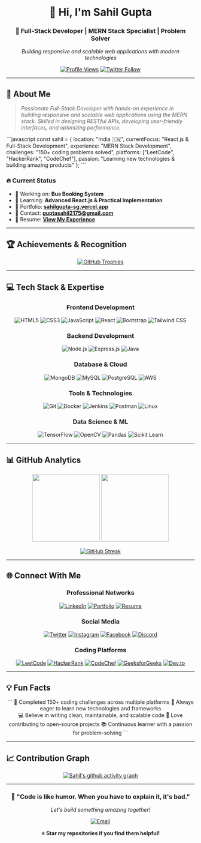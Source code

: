 <div align="center">

# 👋 Hi, I'm **Sahil Gupta**

### 🚀 Full-Stack Developer | MERN Stack Specialist | Problem Solver

*Building responsive and scalable web applications with modern technologies*

[![Profile Views](https://komarev.com/ghpvc/?username=sahilgupta2175&label=Profile%20views&color=06b6d4&style=for-the-badge)](https://github.com/sahilgupta2175)
[![Twitter Follow](https://img.shields.io/twitter/follow/sahilgu82158785?logo=twitter&style=for-the-badge&color=1DA1F2)](https://twitter.com/sahilgu82158785)

</div>

---

## 🎯 **About Me**

> *Passionate Full-Stack Developer with hands-on experience in building responsive and scalable web applications using the MERN stack. Skilled in designing RESTful APIs, developing user-friendly interfaces, and optimizing performance.*

\`\`\`javascript
const sahil = {
    location: "India 🇮🇳",
    currentFocus: "React.js & Full-Stack Development",
    experience: "MERN Stack Development",
    challenges: "150+ coding problems solved",
    platforms: ["LeetCode", "HackerRank", "CodeChef"],
    passion: "Learning new technologies & building amazing products"
};
\`\`\`

### 🔥 **Current Status**
- 🔭 Working on: **Bus Booking System**
- 🌱 Learning: **Advanced React.js & Practical Implementation**
- 💼 Portfolio: **[sahilgupta-sg.vercel.app](https://sahilgupta-sg.vercel.app)**
- 📧 Contact: **guptasahil2175@gmail.com**
- 📄 Resume: **[View My Experience](https://drive.google.com/file/d/1vut-29Hj-g8r7V12vd_RX3RtfMJaahvl/view?usp=sharing)**

---

## 🏆 **Achievements & Recognition**

<div align="center">

[![GitHub Trophies](https://github-profile-trophy.vercel.app/?username=sahilgupta2175&theme=algolia&no-frame=true&row=1&column=6)](https://github.com/ryo-ma/github-profile-trophy)

</div>

---

## 💻 **Tech Stack & Expertise**

<div align="center">

### **Frontend Development**
![HTML5](https://img.shields.io/badge/HTML5-E34F26?style=for-the-badge&logo=html5&logoColor=white)
![CSS3](https://img.shields.io/badge/CSS3-1572B6?style=for-the-badge&logo=css3&logoColor=white)
![JavaScript](https://img.shields.io/badge/JavaScript-F7DF1E?style=for-the-badge&logo=javascript&logoColor=black)
![React](https://img.shields.io/badge/React-20232A?style=for-the-badge&logo=react&logoColor=61DAFB)
![Bootstrap](https://img.shields.io/badge/Bootstrap-563D7C?style=for-the-badge&logo=bootstrap&logoColor=white)
![Tailwind CSS](https://img.shields.io/badge/Tailwind_CSS-38B2AC?style=for-the-badge&logo=tailwind-css&logoColor=white)

### **Backend Development**
![Node.js](https://img.shields.io/badge/Node.js-43853D?style=for-the-badge&logo=node.js&logoColor=white)
![Express.js](https://img.shields.io/badge/Express.js-404D59?style=for-the-badge&logo=express&logoColor=white)
![Java](https://img.shields.io/badge/Java-ED8B00?style=for-the-badge&logo=java&logoColor=white)

### **Database & Cloud**
![MongoDB](https://img.shields.io/badge/MongoDB-4EA94B?style=for-the-badge&logo=mongodb&logoColor=white)
![MySQL](https://img.shields.io/badge/MySQL-00000F?style=for-the-badge&logo=mysql&logoColor=white)
![PostgreSQL](https://img.shields.io/badge/PostgreSQL-316192?style=for-the-badge&logo=postgresql&logoColor=white)
![AWS](https://img.shields.io/badge/Amazon_AWS-232F3E?style=for-the-badge&logo=amazon-aws&logoColor=white)

### **Tools & Technologies**
![Git](https://img.shields.io/badge/Git-F05032?style=for-the-badge&logo=git&logoColor=white)
![Docker](https://img.shields.io/badge/Docker-2496ED?style=for-the-badge&logo=docker&logoColor=white)
![Jenkins](https://img.shields.io/badge/Jenkins-D24939?style=for-the-badge&logo=jenkins&logoColor=white)
![Postman](https://img.shields.io/badge/Postman-FF6C37?style=for-the-badge&logo=postman&logoColor=white)
![Linux](https://img.shields.io/badge/Linux-FCC624?style=for-the-badge&logo=linux&logoColor=black)

### **Data Science & ML**
![TensorFlow](https://img.shields.io/badge/TensorFlow-FF6F00?style=for-the-badge&logo=tensorflow&logoColor=white)
![OpenCV](https://img.shields.io/badge/OpenCV-27338e?style=for-the-badge&logo=OpenCV&logoColor=white)
![Pandas](https://img.shields.io/badge/Pandas-2C2D72?style=for-the-badge&logo=pandas&logoColor=white)
![Scikit Learn](https://img.shields.io/badge/scikit_learn-F7931E?style=for-the-badge&logo=scikit-learn&logoColor=white)

</div>

---

## 📊 **GitHub Analytics**

<div align="center">

<img height="180em" src="https://github-readme-stats.vercel.app/api?username=sahilgupta2175&show_icons=true&theme=algolia&include_all_commits=true&count_private=true"/>
<img height="180em" src="https://github-readme-stats.vercel.app/api/top-langs/?username=sahilgupta2175&layout=compact&langs_count=8&theme=algolia"/>

</div>

<div align="center">

[![GitHub Streak](https://github-readme-streak-stats.herokuapp.com/?user=sahilgupta2175&theme=algolia)](https://git.io/streak-stats)

</div>

---

## 🌐 **Connect With Me**

<div align="center">

### **Professional Networks**
[![LinkedIn](https://img.shields.io/badge/LinkedIn-0077B5?style=for-the-badge&logo=linkedin&logoColor=white)](https://linkedin.com/in/sahilgupta2175)
[![Portfolio](https://img.shields.io/badge/Portfolio-FF5722?style=for-the-badge&logo=google-chrome&logoColor=white)](https://sahilgupta-sg.vercel.app)
[![Resume](https://img.shields.io/badge/Resume-4285F4?style=for-the-badge&logo=google-drive&logoColor=white)](https://drive.google.com/file/d/1vut-29Hj-g8r7V12vd_RX3RtfMJaahvl/view?usp=sharing)

### **Social Media**
[![Twitter](https://img.shields.io/badge/Twitter-1DA1F2?style=for-the-badge&logo=twitter&logoColor=white)](https://twitter.com/sahilgu82158785)
[![Instagram](https://img.shields.io/badge/Instagram-E4405F?style=for-the-badge&logo=instagram&logoColor=white)](https://instagram.com/sahilgupta.2175)
[![Facebook](https://img.shields.io/badge/Facebook-1877F2?style=for-the-badge&logo=facebook&logoColor=white)](https://fb.com/sahilgupta.2175)
[![Discord](https://img.shields.io/badge/Discord-7289DA?style=for-the-badge&logo=discord&logoColor=white)](https://discord.gg/sxm4xqMU)

### **Coding Platforms**
[![LeetCode](https://img.shields.io/badge/LeetCode-FFA116?style=for-the-badge&logo=leetcode&logoColor=black)](https://leetcode.com/sahilgupta21)
[![HackerRank](https://img.shields.io/badge/HackerRank-2EC866?style=for-the-badge&logo=hackerrank&logoColor=white)](https://hackerrank.com/guptasahil2175)
[![CodeChef](https://img.shields.io/badge/CodeChef-5B4638?style=for-the-badge&logo=codechef&logoColor=white)](https://codechef.com/users/guptasahil2175)
[![GeeksforGeeks](https://img.shields.io/badge/GeeksforGeeks-298D46?style=for-the-badge&logo=geeksforgeeks&logoColor=white)](https://auth.geeksforgeeks.org/user/guptasah9obx)
[![Dev.to](https://img.shields.io/badge/Dev.to-0A0A0A?style=for-the-badge&logo=devdotto&logoColor=white)](https://dev.to/sahilgupta2175)

</div>

---

## 💡 **Fun Facts**

<div align="center">

\`\`\`
🎯 Completed 150+ coding challenges across multiple platforms
🚀 Always eager to learn new technologies and frameworks  
💻 Believe in writing clean, maintainable, and scalable code
🌟 Love contributing to open-source projects
📚 Continuous learner with a passion for problem-solving
\`\`\`

</div>

---

## 📈 **Contribution Graph**

<div align="center">

[![Sahil's github activity graph](https://github-readme-activity-graph.vercel.app/graph?username=sahilgupta2175&theme=react-dark&hide_border=true)](https://github.com/ashutosh00710/github-readme-activity-graph)

</div>

---

<div align="center">

### 🚀 **"Code is like humor. When you have to explain it, it's bad."** 

*Let's build something amazing together!*

[![Email](https://img.shields.io/badge/Email-D14836?style=for-the-badge&logo=gmail&logoColor=white)](mailto:guptasahil2175@gmail.com)

**⭐ Star my repositories if you find them helpful!**

</div>
